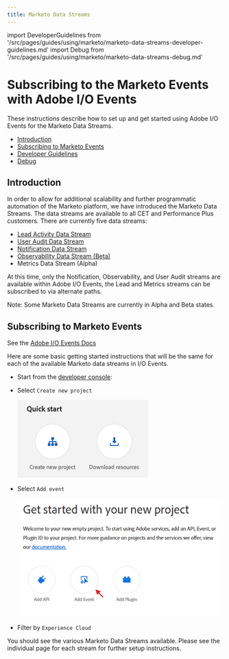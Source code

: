 ```yaml
---
title: Marketo Data Streams
---
```


import DeveloperGuidelines from '/src/pages/guides/using/marketo/marketo-data-streams-developer-guidelines.md'
import Debug from '/src/pages/guides/using/marketo/marketo-data-streams-debug.md'

# Subscribing to the Marketo Events with Adobe I/O Events

These instructions describe how to set up and get started using Adobe I/O Events for the Marketo Data Streams.

- [Introduction](#introduction)
- [Subscribing to Marketo Events](#subscribing-to-marketo-events)
- [Developer Guidelines](#developer-guidelines)
- [Debug](#debug)

## Introduction

In order to allow for additional scalability and further programmatic automation of the Marketo platform, we have introduced the Marketo Data Streams.  The data streams are available to all CET and Performance Plus customers.  There are currently five data streams:

- [Lead Activity Data Stream](marketo-lead-activity-data-stream-setup.md)
- [User Audit Data Stream](marketo-user-audit-data-stream-setup.md)
- [Notification Data Stream](marketo-notification-data-stream-setup.md)
- [Observability Data Stream (Beta)](marketo-observability-data-stream-setup.md)
- Metrics Data Stream (Alpha)

At this time, only the Notification, Observability, and User Audit streams are available within Adobe I/O Events, the Lead and Metrics streams can be subscribed to via alternate paths.

Note: Some Marketo Data Streams are currently in Alpha and Beta states.

## Subscribing to Marketo Events

See the [Adobe I/O Events Docs](/src/pages/index.md)

Here are some basic getting started instructions that will be the same for each of the available Marketo data streams in I/O Events.

- Start from the [developer console](/console/):

- Select `Create new project`

  ![Create new project](../../img/console_create_new_project.png "Quick Start")

- Select `Add event`

  ![Add event](../../img/UserAuditDataStreamIOSetup2.png "Get started with your new project by adding an event subscription")

- Filter by `Experience Cloud`

You should see the various Marketo Data Streams available.  Please see the individual page for each stream for further setup instructions.

<DeveloperGuidelines/>

<Debug/>
